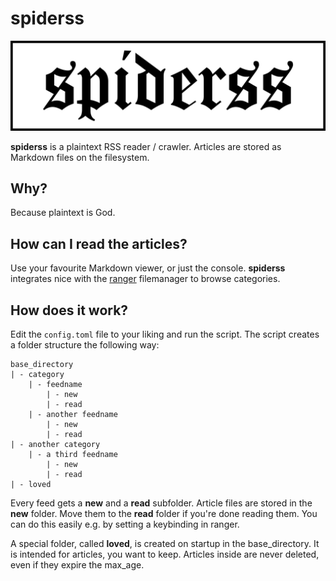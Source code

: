 # spiderss

![spiderss logo](images/logo.png)

__spiderss__ is a plaintext RSS reader / crawler.
Articles are stored as Markdown files on the filesystem.

## Why?

Because plaintext is God.

## How can I read the articles?

Use your favourite Markdown viewer, or just the console.
__spiderss__ integrates nice with the [ranger](https://github.com/ranger/ranger) filemanager to browse categories.

## How does it work?

Edit the `config.toml` file to your liking and run the script.
The script creates a folder structure the following way:

```
base_directory
| - category
    | - feedname
        | - new
        | - read
    | - another feedname
        | - new
        | - read
| - another category
    | - a third feedname
        | - new
        | - read
| - loved
```

Every feed gets a __new__ and a __read__ subfolder.
Article files are stored in the __new__ folder.
Move them to the __read__ folder if you're done reading them.
You can do this easily e.g. by setting a keybinding in ranger.

A special folder, called __loved__, is created on startup in the base_directory.
It is intended for articles, you want to keep.
Articles inside are never deleted, even if they expire the max_age.
